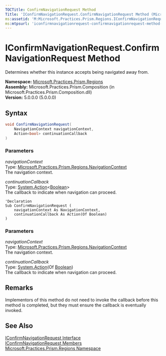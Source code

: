 ```yaml
---
TOCTitle: ConfirmNavigationRequest Method
Title: 'IConfirmNavigationRequest.ConfirmNavigationRequest Method (Microsoft.Practices.Prism.Regions)'
ms:assetid: 'M:Microsoft.Practices.Prism.Regions.IConfirmNavigationRequest.ConfirmNavigationRequest(Microsoft.Practices.Prism.Regions.NavigationContext,System.Action{System.Boolean})'
ms:mtpsurl: 'iconfirmnavigationrequest-confirmnavigationrequest-method-mspp-regions.md'
---
```


# IConfirmNavigationRequest.ConfirmNavigationRequest Method

Determines whether this instance accepts being navigated away from.

**Namespace:** [Microsoft.Practices.Prism.Regions](/patterns-practices/reference/mspp-regions-namespace)<br/>
**Assembly:** Microsoft.Practices.Prism.Composition (in Microsoft.Practices.Prism.Composition.dll)<br/>
**Version:** 5.0.0.0 (5.0.0.0)

## Syntax
```C#
void ConfirmNavigationRequest(
	NavigationContext navigationContext,
	Action<bool> continuationCallback
)
```

### Parameters

*navigationContext*  
Type: [Microsoft.Practices.Prism.Regions.NavigationContext](/patterns-practices/reference/navigationcontext-class-mspp-regions)  
The navigation context.

*continuationCallback*  
Type: [System.Action](http://msdn.microsoft.com/en-us/library/018hxwa8)&lt;[Boolean](http://msdn.microsoft.com/en-us/library/a28wyd50)&gt;  
The callback to indicate when navigation can proceed.



```VB
'Declaration
Sub ConfirmNavigationRequest ( 
	navigationContext As NavigationContext,
	continuationCallback As Action(Of Boolean)
)
```

### Parameters

*navigationContext*  
Type: [Microsoft.Practices.Prism.Regions.NavigationContext](/patterns-practices/reference/navigationcontext-class-mspp-regions)  
The navigation context.

*continuationCallback*  
Type: [System.Action](http://msdn.microsoft.com/en-us/library/018hxwa8)(Of [Boolean](http://msdn.microsoft.com/en-us/library/a28wyd50))  
The callback to indicate when navigation can proceed.

## Remarks

 Implementors of this method do not need to invoke the callback before this method is completed, but they must ensure the callback is eventually invoked.

## See Also

[IConfirmNavigationRequest Interface](/patterns-practices/reference/iconfirmnavigationrequest-interface-mspp-regions)<br/>
[IConfirmNavigationRequest Members](/patterns-practices/reference/iconfirmnavigationrequest-members-mspp-regions)<br/>
[Microsoft.Practices.Prism.Regions Namespace](/patterns-practices/reference/mspp-regions-namespace)<br/>